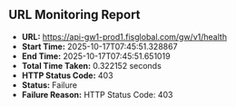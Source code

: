 ## URL Monitoring Report

- **URL:** https://api-gw1-prod1.fisglobal.com/gw/v1/health
- **Start Time:** 2025-10-17T07:45:51.328867
- **End Time:** 2025-10-17T07:45:51.651019
- **Total Time Taken:** 0.322152 seconds
- **HTTP Status Code:** 403
- **Status:** Failure
- **Failure Reason:** HTTP Status Code: 403
